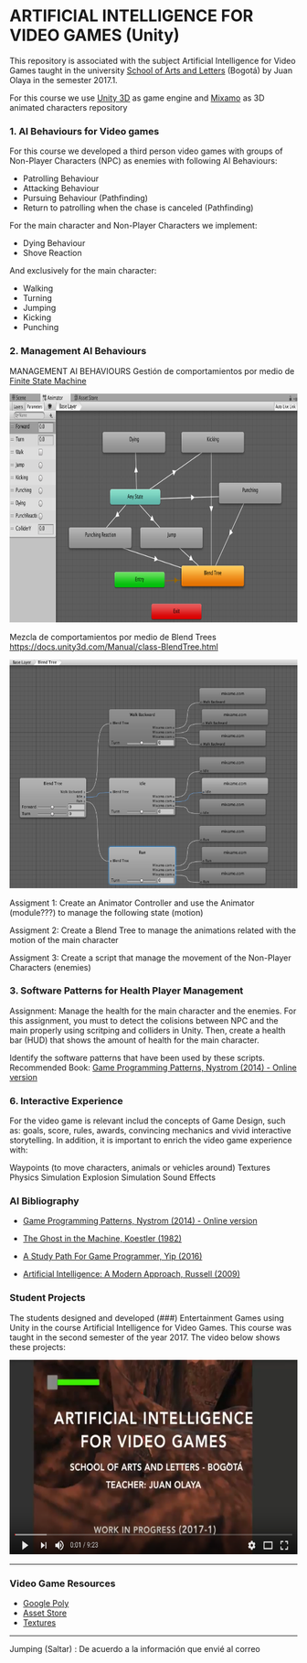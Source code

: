 # ARTIFICIAL INTELLIGENCE FOR VIDEO GAMES (Unity)

This repository is associated with the subject Artificial Intelligence for Video Games taught in the university [School of Arts and Letters](https://artesyletras.com.co/ingenieria-de-las-artes-digitales/) (Bogotá) by Juan Olaya in the semester 2017.1.

For this course we use [Unity 3D](https://unity3d.com/) as game engine and [Mixamo](https://www.mixamo.com/) as 3D animated characters repository

### 1. AI Behaviours for Video games

For this course we developed a third person video games with groups of Non-Player Characters (NPC) as enemies with following AI Behaviours:

- Patrolling Behaviour
- Attacking Behaviour
- Pursuing Behaviour (Pathfinding)
- Return to patrolling when the chase is canceled (Pathfinding)

For the main character and Non-Player Characters we implement:
- Dying Behaviour
- Shove Reaction 

And exclusively for the main character:
- Walking
- Turning
- Jumping
- Kicking
- Punching 

### 2. Management AI Behaviours
MANAGEMENT AI BEHAVIOURS 
Gestión de comportamientos por medio de [Finite State Machine](https://docs.unity3d.com/es/current/Manual/StateMachineBasics.html)

<p align="center">
  <a>
    <img src="Images/FiniteStateMachine.png" width=700 height=400>
  </a>
</p>

Mezcla de comportamientos por medio de Blend Trees
https://docs.unity3d.com/Manual/class-BlendTree.html

<p align="center">
  <a>
    <img src="Images/BlendTree.png" width=700 height=400>
  </a>
</p>

Assigment 1: Create an Animator Controller and use the Animator (module???) to manage the following state (motion)

Assigment 2: Create a Blend Tree to manage the animations related with the motion of the main character

Assigment 3: Create a script that manage the movement of the Non-Player Characters (enemies)


### 3. Software Patterns for Health Player Management 

Assignment: Manage the health for the main character and the enemies. For this assignment, you must to detect the colisions between NPC and the main properly using scritping and colliders in Unity. Then, create a health bar (HUD) that shows the amount of health for the main character.

Identify the software patterns that have been used by these scripts. Recommended Book: [Game Programming Patterns, Nystrom (2014) - Online version](http://gameprogrammingpatterns.com/contents.html)

### 6. Interactive Experience
For the video game is relevant includ the concepts of Game Design, such as: goals, score, rules, awards, convincing mechanics and vivid interactive storytelling. In addition, it is important to enrich the video game experience with:

Waypoints (to move characters, animals or vehicles around)
Textures
Physics Simulation
Explosion Simulation
Sound Effects

### AI Bibliography
- [Game Programming Patterns, Nystrom (2014) - Online version](http://gameprogrammingpatterns.com/contents.html)
- [The Ghost in the Machine, Koestler (1982)](https://www.amazon.com/Ghost-Machine-Arthur-Koestler/dp/1939438349/ref=sr_1_1?s=books&ie=UTF8&qid=1489518939&sr=1-1&keywords=ghost+in+the+machine)
- [A Study Path For Game Programmer, Yip (2016)](https://github.com/miloyip/game-programmer)

- [Artificial Intelligence: A Modern Approach, Russell (2009)](https://www.amazon.com/Artificial-Intelligence-Modern-Approach-3rd/dp/0136042597/ref=sr_1_1?s=books&ie=UTF8&qid=1517513059&sr=1-1)

### Student Projects
The students designed and developed (###) Entertainment Games using Unity in the course Artificial Intelligence for Video Games. This course was taught in the second semester of the year 2017. The video below shows these projects:
<p align="center">
  <a href="https://www.youtube.com/watch?v=dm2Lv3_lKhE&t=1s" target="_blank">
    <img src="Images/YoutubeVideo.png" width=600 height=340>
  </a>
</p>

***

### Video Game Resources
- [Google Poly](https://poly.google.com/)
- [Asset Store](https://www.assetstore.unity3d.com)
- [Textures](https://www.textures.com/)

***
Jumping (Saltar) : De acuerdo a la información que envié al correo
